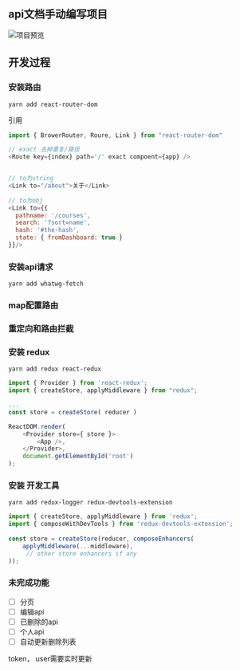 ## api文档手动编写项目
![项目预览](http://static.golang365.com/Egnk9ozxVmLMHqZmQDyArGroBlD12OsQGQWuQLW2.png)

## 开发过程

### 安装路由
```
yarn add react-router-dom
```
引用
```js
import { BrowerRouter, Roure, Link } from "react-router-dom"

// exact 去掉重复/路径
<Route key={index} path='/' exact compoent={app} />


// to为string
<Link to="/about">关于</Link>
 
// to为obj
<Link to={{
  pathname: '/courses',
  search: '?sort=name',
  hash: '#the-hash',
  state: { fromDashboard: true }
}}/>

```

### 安装api请求
```
yarn add whatwg-fetch
```

### map配置路由
### 重定向和路由拦截

### 安装 redux
```
yarn add redux react-redux
```
```js
import { Provider } from 'react-redux';
import { createStore, applyMiddleware } from "redux";

...
const store = createStore( reducer )

ReactDOM.render( 
    <Provider store={ store }>
        <App />, 
    </Provider>,
    document.getElementById('root') 
);
```

### 安装 开发工具
```
yarn add redux-logger redux-devtools-extension
```
```js
import { createStore, applyMiddleware } from 'redux';
import { composeWithDevTools } from 'redux-devtools-extension';
 
const store = createStore(reducer, composeEnhancers(
    applyMiddleware(...middleware),
     // other store enhancers if any
));
```

### 未完成功能

- [ ] 分页
- [ ] 编辑api
- [ ] 已删除的api
- [ ] 个人api
- [ ] 自动更新删除列表

token， user需要实时更新